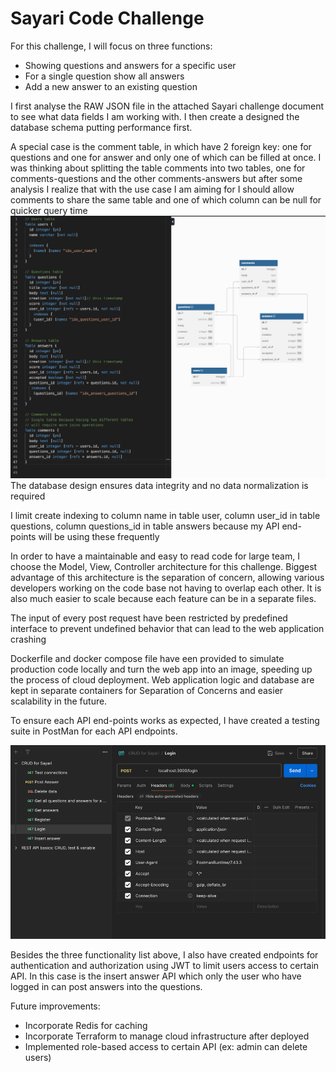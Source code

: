 # Sayari Code Challenge
For this challenge, I will focus on three functions:
+ Showing questions and answers for a specific user
+ For a single question show all answers
+ Add a new answer to an existing question

I first analyse the RAW JSON file in the attached Sayari challenge document to 
see what data fields I am working with. I then create a designed the database
schema putting performance first. 

A special case is the comment table, in which have 2 foreign key: one for questions
and one for answer and only one of which can be filled at once. 
I was thinking about splitting the table comments into two tables, one for 
comments-questions and the other comments-answers but after some analysis I realize that
with the use case I am aiming for I should allow comments to share the same table and one 
 of which column can be null for quicker query time
![img_2.png](img_2.png)
The database design ensures data integrity and no data normalization is required

I limit create indexing to column name in table user, column user_id in table
questions, column questions_id in table answers because my API end-points will
be using these frequently


In order to have a maintainable and easy to read code for large team, I choose 
the Model, View, Controller architecture for this challenge. 
Biggest advantage of this architecture is the separation of concern, allowing 
various developers working on the code base not having to overlap each other. 
It is also much easier to scale because each feature can be in a separate files.

The input of every post request have been restricted by predefined interface to
prevent undefined behavior that can lead to the web application crashing

Dockerfile and docker compose file have een provided to simulate production code
locally and turn the web app into an image, speeding up the process of cloud 
deployment. Web application logic and database are kept in separate containers for 
Separation of Concerns and easier scalability in the future.

To ensure each API end-points works as expected, I have created a testing suite 
in PostMan for each API endpoints.

![img_3.png](img_3.png)

Besides the three functionality list above, I also have created endpoints for 
authentication and authorization using JWT to limit users access to certain API.
In this case is the insert answer API which only the user who have logged in can 
post answers into the questions.

Future improvements:
+ Incorporate Redis for caching
+ Incorporate Terraform to manage cloud infrastructure after deployed
+ Implemented role-based access to certain API (ex: admin can delete users)

